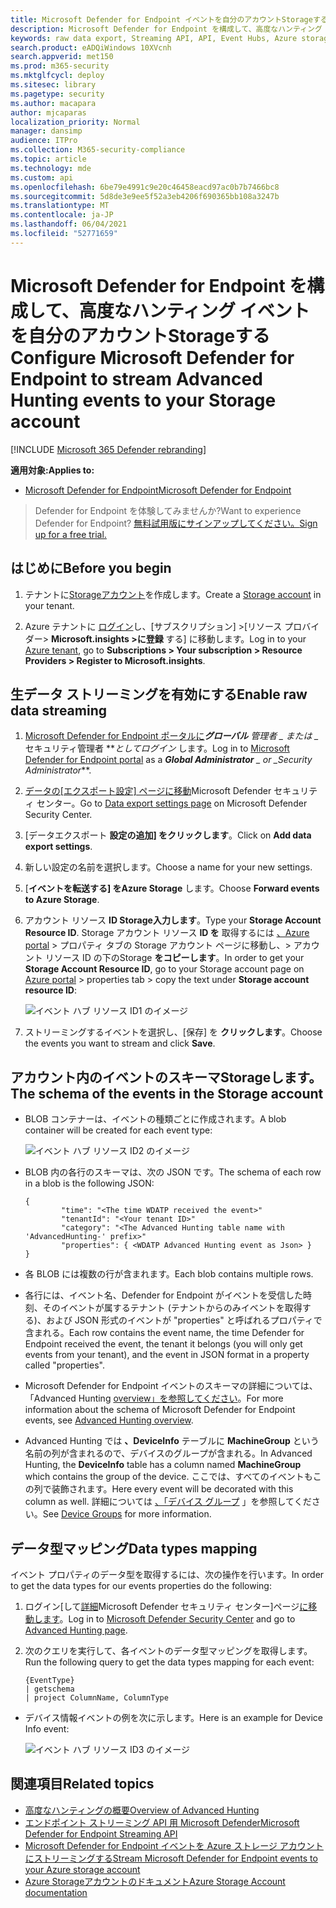 ```yaml
---
title: Microsoft Defender for Endpoint イベントを自分のアカウントStorageする
description: Microsoft Defender for Endpoint を構成して、高度なハンティング イベントを自分のアカウントStorageします。
keywords: raw data export, Streaming API, API, Event Hubs, Azure storage, storage account, Advanced Hunting, raw data sharing
search.product: eADQiWindows 10XVcnh
search.appverid: met150
ms.prod: m365-security
ms.mktglfcycl: deploy
ms.sitesec: library
ms.pagetype: security
ms.author: macapara
author: mjcaparas
localization_priority: Normal
manager: dansimp
audience: ITPro
ms.collection: M365-security-compliance
ms.topic: article
ms.technology: mde
ms.custom: api
ms.openlocfilehash: 6be79e4991c9e20c46458eacd97ac0b7b7466bc8
ms.sourcegitcommit: 5d8de3e9ee5f52a3eb4206f690365bb108a3247b
ms.translationtype: MT
ms.contentlocale: ja-JP
ms.lasthandoff: 06/04/2021
ms.locfileid: "52771659"
---
```

# <a name="configure-microsoft-defender-for-endpoint-to-stream-advanced-hunting-events-to-your-storage-account"></a><span data-ttu-id="4c2e4-104">Microsoft Defender for Endpoint を構成して、高度なハンティング イベントを自分のアカウントStorageする</span><span class="sxs-lookup"><span data-stu-id="4c2e4-104">Configure Microsoft Defender for Endpoint to stream Advanced Hunting events to your Storage account</span></span>

[!INCLUDE [Microsoft 365 Defender rebranding](../../includes/microsoft-defender.md)]


<span data-ttu-id="4c2e4-105">**適用対象:**</span><span class="sxs-lookup"><span data-stu-id="4c2e4-105">**Applies to:**</span></span>
- [<span data-ttu-id="4c2e4-106">Microsoft Defender for Endpoint</span><span class="sxs-lookup"><span data-stu-id="4c2e4-106">Microsoft Defender for Endpoint</span></span>](https://go.microsoft.com/fwlink/?linkid=2154037)

> <span data-ttu-id="4c2e4-107">Defender for Endpoint を体験してみませんか?</span><span class="sxs-lookup"><span data-stu-id="4c2e4-107">Want to experience Defender for Endpoint?</span></span> [<span data-ttu-id="4c2e4-108">無料試用版にサインアップしてください。</span><span class="sxs-lookup"><span data-stu-id="4c2e4-108">Sign up for a free trial.</span></span>](https://www.microsoft.com/microsoft-365/windows/microsoft-defender-atp?ocid=docs-wdatp-configuresiem-abovefoldlink) 

## <a name="before-you-begin"></a><span data-ttu-id="4c2e4-109">はじめに</span><span class="sxs-lookup"><span data-stu-id="4c2e4-109">Before you begin</span></span>

1. <span data-ttu-id="4c2e4-110">テナントに[Storageアカウント](/azure/storage/common/storage-account-overview)を作成します。</span><span class="sxs-lookup"><span data-stu-id="4c2e4-110">Create a [Storage account](/azure/storage/common/storage-account-overview) in your tenant.</span></span>

2. <span data-ttu-id="4c2e4-111">Azure テナントに [ログイン](https://ms.portal.azure.com/)し、[サブスクリプション] >[リソース プロバイダー> **Microsoft.insights >に登録** する] に移動します。</span><span class="sxs-lookup"><span data-stu-id="4c2e4-111">Log in to your [Azure tenant](https://ms.portal.azure.com/), go to **Subscriptions > Your subscription > Resource Providers > Register to Microsoft.insights**.</span></span>

## <a name="enable-raw-data-streaming"></a><span data-ttu-id="4c2e4-112">生データ ストリーミングを有効にする</span><span class="sxs-lookup"><span data-stu-id="4c2e4-112">Enable raw data streaming</span></span>

1. <span data-ttu-id="4c2e4-113">[Microsoft Defender for Endpoint ポータルに](https://securitycenter.windows.com)***グローバル** 管理者 _ または _* セキュリティ管理者 \*\*_としてログイン_ します。</span><span class="sxs-lookup"><span data-stu-id="4c2e4-113">Log in to [Microsoft Defender for Endpoint portal](https://securitycenter.windows.com) as a ***Global Administrator** _ or _*_Security Administrator_\*\*.</span></span>

2. <span data-ttu-id="4c2e4-114">[データの[エクスポート設定] ページに移動](https://securitycenter.windows.com/interoperability/dataexport)Microsoft Defender セキュリティ センター。</span><span class="sxs-lookup"><span data-stu-id="4c2e4-114">Go to [Data export settings page](https://securitycenter.windows.com/interoperability/dataexport) on Microsoft Defender Security Center.</span></span>

3. <span data-ttu-id="4c2e4-115">[データエクスポート **設定の追加] をクリックします**。</span><span class="sxs-lookup"><span data-stu-id="4c2e4-115">Click on **Add data export settings**.</span></span>

4. <span data-ttu-id="4c2e4-116">新しい設定の名前を選択します。</span><span class="sxs-lookup"><span data-stu-id="4c2e4-116">Choose a name for your new settings.</span></span>

5. <span data-ttu-id="4c2e4-117">[**イベントを転送する] をAzure Storage** します。</span><span class="sxs-lookup"><span data-stu-id="4c2e4-117">Choose **Forward events to Azure Storage**.</span></span>

6. <span data-ttu-id="4c2e4-118">アカウント リソース **ID Storage入力します**。</span><span class="sxs-lookup"><span data-stu-id="4c2e4-118">Type your **Storage Account Resource ID**.</span></span> <span data-ttu-id="4c2e4-119">Storage アカウント リソース **ID を** 取得するには [、Azure portal](https://ms.portal.azure.com/) > プロパティ タブの Storage アカウント ページに移動し、> アカウント リソース ID の下のStorage **をコピーします**。</span><span class="sxs-lookup"><span data-stu-id="4c2e4-119">In order to get your **Storage Account Resource ID**, go to your Storage account page on [Azure portal](https://ms.portal.azure.com/) > properties tab > copy the text under **Storage account resource ID**:</span></span>

   ![イベント ハブ リソース ID1 のイメージ](images/storage-account-resource-id.png)

7. <span data-ttu-id="4c2e4-121">ストリーミングするイベントを選択し、[保存] を **クリックします**。</span><span class="sxs-lookup"><span data-stu-id="4c2e4-121">Choose the events you want to stream and click **Save**.</span></span>

## <a name="the-schema-of-the-events-in-the-storage-account"></a><span data-ttu-id="4c2e4-122">アカウント内のイベントのスキーマStorageします。</span><span class="sxs-lookup"><span data-stu-id="4c2e4-122">The schema of the events in the Storage account</span></span>

- <span data-ttu-id="4c2e4-123">BLOB コンテナーは、イベントの種類ごとに作成されます。</span><span class="sxs-lookup"><span data-stu-id="4c2e4-123">A blob container will be created for each event type:</span></span> 

  ![イベント ハブ リソース ID2 のイメージ](images/storage-account-event-schema.png)

- <span data-ttu-id="4c2e4-125">BLOB 内の各行のスキーマは、次の JSON です。</span><span class="sxs-lookup"><span data-stu-id="4c2e4-125">The schema of each row in a blob is the following JSON:</span></span> 

  ```
  {
          "time": "<The time WDATP received the event>"
          "tenantId": "<Your tenant ID>"
          "category": "<The Advanced Hunting table name with 'AdvancedHunting-' prefix>"
          "properties": { <WDATP Advanced Hunting event as Json> }
  }               
  ```

- <span data-ttu-id="4c2e4-126">各 BLOB には複数の行が含まれます。</span><span class="sxs-lookup"><span data-stu-id="4c2e4-126">Each blob contains multiple rows.</span></span>

- <span data-ttu-id="4c2e4-127">各行には、イベント名、Defender for Endpoint がイベントを受信した時刻、そのイベントが属するテナント (テナントからのみイベントを取得する)、および JSON 形式のイベントが "properties" と呼ばれるプロパティで含まれる。</span><span class="sxs-lookup"><span data-stu-id="4c2e4-127">Each row contains the event name, the time Defender for Endpoint received the event, the tenant it belongs (you will only get events from your tenant), and the event in JSON format in a property called "properties".</span></span>

- <span data-ttu-id="4c2e4-128">Microsoft Defender for Endpoint イベントのスキーマの詳細については、「Advanced Hunting [overview」を参照してください](advanced-hunting-overview.md)。</span><span class="sxs-lookup"><span data-stu-id="4c2e4-128">For more information about the schema of Microsoft Defender for Endpoint events, see [Advanced Hunting overview](advanced-hunting-overview.md).</span></span>

- <span data-ttu-id="4c2e4-129">Advanced Hunting では **、DeviceInfo** テーブルに **MachineGroup** という名前の列が含まれるので、デバイスのグループが含まれる。</span><span class="sxs-lookup"><span data-stu-id="4c2e4-129">In Advanced Hunting, the **DeviceInfo** table has a column named **MachineGroup** which contains the group of the device.</span></span> <span data-ttu-id="4c2e4-130">ここでは、すべてのイベントもこの列で装飾されます。</span><span class="sxs-lookup"><span data-stu-id="4c2e4-130">Here every event will be decorated with this column as well.</span></span> <span data-ttu-id="4c2e4-131">詳細については [、「デバイス グループ](machine-groups.md) 」を参照してください。</span><span class="sxs-lookup"><span data-stu-id="4c2e4-131">See [Device Groups](machine-groups.md) for more information.</span></span>

## <a name="data-types-mapping"></a><span data-ttu-id="4c2e4-132">データ型マッピング</span><span class="sxs-lookup"><span data-stu-id="4c2e4-132">Data types mapping</span></span>

<span data-ttu-id="4c2e4-133">イベント プロパティのデータ型を取得するには、次の操作を行います。</span><span class="sxs-lookup"><span data-stu-id="4c2e4-133">In order to get the data types for our events properties do the following:</span></span>

1. <span data-ttu-id="4c2e4-134">ログイン[して[詳細](https://securitycenter.windows.com)Microsoft Defender セキュリティ センター]ページ[に移動します](https://securitycenter.windows.com/hunting-package)。</span><span class="sxs-lookup"><span data-stu-id="4c2e4-134">Log in to [Microsoft Defender Security Center](https://securitycenter.windows.com) and go to [Advanced Hunting page](https://securitycenter.windows.com/hunting-package).</span></span>

2. <span data-ttu-id="4c2e4-135">次のクエリを実行して、各イベントのデータ型マッピングを取得します。</span><span class="sxs-lookup"><span data-stu-id="4c2e4-135">Run the following query to get the data types mapping for each event:</span></span> 

   ```
   {EventType}
   | getschema
   | project ColumnName, ColumnType 
   ```

- <span data-ttu-id="4c2e4-136">デバイス情報イベントの例を次に示します。</span><span class="sxs-lookup"><span data-stu-id="4c2e4-136">Here is an example for Device Info event:</span></span> 

  ![イベント ハブ リソース ID3 のイメージ](images/machine-info-datatype-example.png)

## <a name="related-topics"></a><span data-ttu-id="4c2e4-138">関連項目</span><span class="sxs-lookup"><span data-stu-id="4c2e4-138">Related topics</span></span>
- [<span data-ttu-id="4c2e4-139">高度なハンティングの概要</span><span class="sxs-lookup"><span data-stu-id="4c2e4-139">Overview of Advanced Hunting</span></span>](advanced-hunting-overview.md)
- [<span data-ttu-id="4c2e4-140">エンドポイント ストリーミング API 用 Microsoft Defender</span><span class="sxs-lookup"><span data-stu-id="4c2e4-140">Microsoft Defender for Endpoint Streaming API</span></span>](raw-data-export.md)
- [<span data-ttu-id="4c2e4-141">Microsoft Defender for Endpoint イベントを Azure ストレージ アカウントにストリーミングする</span><span class="sxs-lookup"><span data-stu-id="4c2e4-141">Stream Microsoft Defender for Endpoint events to your Azure storage account</span></span>](raw-data-export-storage.md)
- [<span data-ttu-id="4c2e4-142">Azure Storageアカウントのドキュメント</span><span class="sxs-lookup"><span data-stu-id="4c2e4-142">Azure Storage Account documentation</span></span>](/azure/storage/common/storage-account-overview)